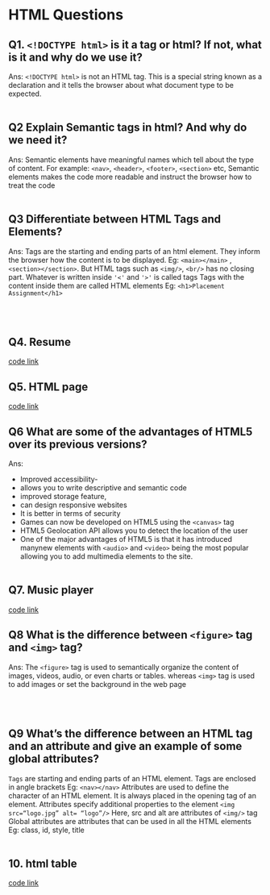 # HTML Questions

## Q1. `<!DOCTYPE html>` is it a tag or html? If not, what is it and why do we use it?

Ans: `<!DOCTYPE html>` is not an HTML tag. This is a special string known as
a declaration and it tells the browser about what document type to be
expected.
<br/>
<br/>

## Q2 Explain Semantic tags in html? And why do we need it?

Ans: Semantic elements have meaningful names which tell about the type of
content. For example: `<nav>`, `<header>`, `<footer>`, `<section>` etc,
Semantic elements makes the code more readable and instruct the browser
how to treat the code
<br/>
<br/>

## Q3 Differentiate between HTML Tags and Elements?

Ans: Tags are the starting and ending parts of an html element. They inform
the browser how the content is to be displayed. Eg: `<main></main>` ,
`<section></section>`. But HTML tags such as `<img/>`, `<br/>` has no closing
part. Whatever is written inside `'<'` and `'>'` is called tags
Tags with the content inside them are called HTML elements
Eg: `<h1>Placement Assignment</h1>`

<br/>
<br/>

## Q4. Resume

[code link](https://github.com/Suraj958/Web_dev_Assignments/blob/main/Resume.html)

## Q5. HTML page

[code link](https://github.com/Suraj958/Web_dev_Assignments/blob/main/Template.html)


## Q6 What are some of the advantages of HTML5 over its previous versions?

Ans:

- Improved accessibility-
- allows you to write descriptive and semantic code
- improved storage feature,
- can design responsive websites
- It is better in terms of security
- Games can now be developed on HTML5 using the `<canvas>` tag
- HTML5 Geolocation API allows you to detect the location of the user
- One of the major advantages of HTML5 is that it has introduced manynew elements with `<audio>` and `<video>` being the most popular allowing you to add multimedia elements to the site.
  <br/>
  <br/>

## Q7. Music player

[code link](https://github.com/Suraj958/Web_dev_Assignments/blob/main/music_player.html)


## Q8 What is the difference between `<figure>` tag and `<img>` tag?

Ans: The `<figure>` tag is used to semantically organize the content of
images, videos, audio, or even charts or tables. whereas
`<img>` tag is used to add images or set the background in the web page

<br/>
<br/>

## Q9 What’s the difference between an HTML tag and an attribute and give an example of some global attributes?

`Tags` are starting and ending parts of an HTML element. Tags are enclosed
in angle brackets
Eg: `<nav></nav>`
Attributes are used to define the character of an HTML element. It is always
placed in the opening tag of an element. Attributes specify additional
properties to the element
`<img src=“logo.jpg” alt= “logo”/>`
Here, src and alt are attributes of `<img/>` tag
Global attributes are attributes that can be used in all the HTML elements
Eg: class, id, style, title
<br/>
<br/>

## 10. html table

[code link](https://github.com/Suraj958/Web_dev_Assignments/blob/main/time_table.html)